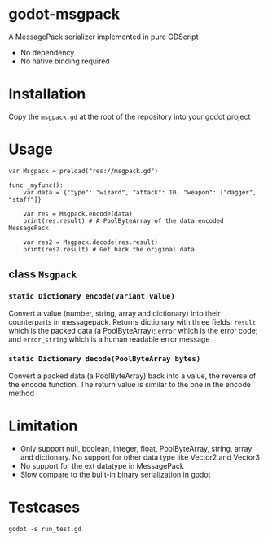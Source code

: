
# godot-msgpack

A MessagePack serializer implemented in pure GDScript

- No dependency
- No native binding required

# Installation

Copy the `msgpack.gd` at the root of the repository into your godot project

# Usage

```gdscript
var Msgpack = preload("res://msgpack.gd")

func _myfunc():
    var data = {"type": "wizard", "attack": 10, "weapon": ["dagger", "staff"]}

    var res = Msgpack.encode(data)
    print(res.result) # A PoolByteArray of the data encoded MessagePack

    var res2 = Msgpack.decode(res.result)
    print(res2.result) # Get back the original data
```

## class `Msgpack`

### `static Dictionary encode(Variant value)`

Convert a value (number, string, array and dictionary) into their
counterparts in messagepack. Returns dictionary with three fields:
`result` which is the packed data (a PoolByteArray); `error` which is the
error code; and `error_string` which is a human readable error message

### `static Dictionary decode(PoolByteArray bytes)`

Convert a packed data (a PoolByteArray) back into a value, the reverse of the
encode function. The return value is similar to the one in the encode
method

# Limitation

- Only support null, boolean, integer, float, PoolByteArray, string, array and
  dictionary. No support for other data type like Vector2 and Vector3
- No support for the ext datatype in MessagePack
- Slow compare to the built-in binary serialization in godot

# Testcases

```
godot -s run_test.gd
```
